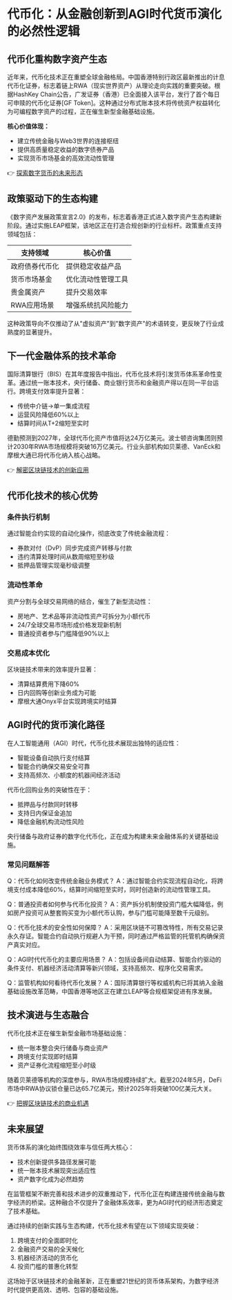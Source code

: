 # 代币化：从金融创新到AGI时代货币演化的必然性逻辑

## 代币化重构数字资产生态

近年来，代币化技术正在重塑全球金融格局。中国香港特别行政区最新推出的计息代币化证券，标志着链上RWA（现实世界资产）从理论走向实践的重要突破。根据HashKey Chain公告，广发证券（香港）已全面接入该平台，发行了首个每日可申赎的代币化证券[GF Token]。这种通过分布式账本技术将传统资产权益转化为可编程数字资产的过程，正在催生新型金融基础设施。

**核心价值体现：**
- 建立传统金融与Web3世界的连接枢纽
- 提供高质量稳定收益的数字债券产品
- 实现货币市场基金的高效流动性管理

👉 [探索数字货币的未来形态](https://bit.ly/okx_welcome)

## 政策驱动下的生态构建

《数字资产发展政策宣言2.0》的发布，标志着香港正式进入数字资产生态构建新阶段。通过实施LEAP框架，该地区正在打造合规创新的行业标杆。政策重点支持领域包括：

| 支持领域       | 核心价值                       |
|----------------|------------------------------|
| 政府债券代币化 | 提供稳定收益产品               |
| 货币市场基金   | 优化流动性管理工具             |
| 贵金属资产     | 提升交易效率                   |
| RWA应用场景    | 增强系统抗风险能力             |

这种政策导向不仅推动了从"虚拟资产"到"数字资产"的术语转变，更反映了行业成熟度的显著提升。

## 下一代金融体系的技术革命

国际清算银行（BIS）在其年度报告中指出，代币化技术将引发货币体系革命性变革。通过统一账本技术，央行储备、商业银行货币和金融资产得以在同一平台运行。跨境支付效率提升显著：

- 传统中介链→单一集成流程
- 运营风险降低60%以上
- 结算时间从T+2缩短至实时

德勤预测到2027年，全球代币化资产市值将达24万亿美元。波士顿咨询集团则预计2030年RWA市场规模将突破16万亿美元。行业头部机构如贝莱德、VanEck和摩根大通已将代币化纳入核心战略。

👉 [解密区块链技术的创新应用](https://bit.ly/okx_welcome)

## 代币化技术的核心优势

### 条件执行机制
通过智能合约实现的自动化操作，彻底改变了传统金融流程：
- 券款对付（DvP）同步完成资产转移与付款
- 违约清算处理时间从数周缩短至秒级
- 抵押品管理实现毫秒级调整

### 流动性革命
资产分割与全球交易网络的结合，催生了新型流动性：
- 房地产、艺术品等非流动性资产可拆分为小额代币
- 24/7全球交易市场形成价格发现新机制
- 普通投资者参与门槛降低90%以上

### 交易成本优化
区块链技术带来的效率提升显著：
- 清算结算费用下降60%
- 日内回购等创新业务成为可能
- 摩根大通Onyx平台实现跨境实时结算

## AGI时代的货币演化路径

在人工智能通用（AGI）时代，代币化技术展现出独特的适应性：
- 智能设备自动执行支付结算
- 智能合约确保交易安全可靠
- 支持高频次、小额度的机器间经济活动

代币化回购业务的突破性在于：
- 抵押品与付款同时转移
- 支持日内保证金追加
- 降低金融机构流动性风险

央行储备与政府证券的数字化代币化，正在成为构建未来金融体系的关键基础设施。

### 常见问题解答

Q：代币化如何改变传统金融业务模式？
A：通过智能合约实现流程自动化，将跨境支付成本降低60%，结算时间缩短至实时，同时创造新的流动性管理工具。

Q：普通投资者如何参与代币化投资？
A：资产拆分机制使投资门槛大幅降低，例如房产投资可从整套购买变为小额代币认购，参与门槛可能降至数千元级别。

Q：代币化技术的安全性如何保障？
A：采用区块链不可篡改特性，所有交易记录永久存证。智能合约自动执行规避人为干预，同时通过严格监管的托管机构确保资产真实对应。

Q：AGI时代代币化的主要应用场景？
A：包括设备间自动结算、智能合约驱动的条件支付、机器经济活动清算等新兴领域，支持高频次、程序化交易需求。

Q：监管机构如何看待代币化发展？
A：国际清算银行等权威机构已将其纳入金融基础设施改革范畴，中国香港等地区正在建立LEAP等合规框架促进有序发展。

## 技术演进与生态融合

代币化技术正在催生新型金融市场基础设施：
- 统一账本整合央行储备与商业资产
- 跨境支付实现即时结算
- 资产证券化流程缩短至小时级

随着贝莱德等机构的深度参与，RWA市场规模持续扩大。截至2024年5月，DeFi市场中RWA协议锁仓量已达65.7亿美元，预计2025年将突破100亿美元大关。

👉 [把握区块链技术的商业机遇](https://bit.ly/okx_welcome)

## 未来展望

货币体系的演化始终围绕效率与信任两大核心：
- 技术创新提供多路径发展可能
- 统一账本技术展现突出适应性
- 资产数字化成为必然趋势

在监管框架不断完善和技术进步的双重推动下，代币化正在构建连接传统金融与数字经济的桥梁。这种融合不仅提升了金融体系效率，更为AGI时代的经济形态奠定了技术基础。

通过持续的创新实践与生态构建，代币化技术有望在以下领域实现突破：
1. 跨境支付的全面即时化
2. 金融资产交易的全天候化
3. 机器经济活动的货币化
4. 投资门槛的普惠化转型

这场始于区块链技术的金融革新，正在重塑21世纪的货币体系架构，为数字经济时代提供更高效、透明、包容的基础设施。